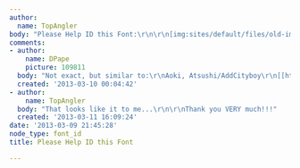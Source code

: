 ```yaml
---
author:
  name: TopAngler
body: "Please Help ID this Font:\r\n\r\n[img:sites/default/files/old-images/EPIC-font2_6407.jpg]"
comments:
- author:
    name: DPape
    picture: 109811
  body: "Not exact, but similar to:\r\nAoki, Atsushi/AddCityboy\r\n[[http://www.dafont.com/add.d29]][img:sites/default/files/old-images/epic1_5924.jpg]"
  created: '2013-03-10 00:04:42'
- author:
    name: TopAngler
  body: "That looks like it to me...\r\n\r\nThank you VERY much!!!"
  created: '2013-03-11 16:09:24'
date: '2013-03-09 21:45:28'
node_type: font_id
title: Please Help ID this Font

---
```

